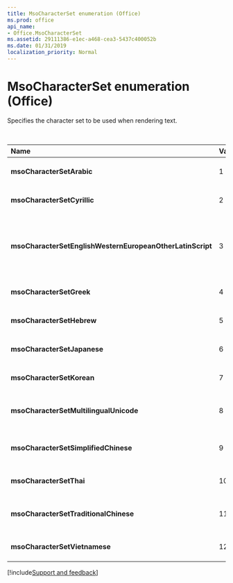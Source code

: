 ```yaml
---
title: MsoCharacterSet enumeration (Office)
ms.prod: office
api_name:
- Office.MsoCharacterSet
ms.assetid: 29111386-e1ec-a468-cea3-5437c400052b
ms.date: 01/31/2019
localization_priority: Normal
---
```



# MsoCharacterSet enumeration (Office)

Specifies the character set to be used when rendering text.

<br/>

|Name|Value|Description|
|:-----|:-----|:-----|
|**msoCharacterSetArabic**|1|Arabic character set|
|**msoCharacterSetCyrillic**|2|Cyrillic character set|
|**msoCharacterSetEnglishWesternEuropeanOtherLatinScript**|3|English, Western European, and other Latin script character set|
|**msoCharacterSetGreek**|4|Greek character set|
|**msoCharacterSetHebrew**|5|Hebrew character set|
|**msoCharacterSetJapanese**|6|Japanese character set|
|**msoCharacterSetKorean**|7|Korean character set|
|**msoCharacterSetMultilingualUnicode**|8|Multilingual Unicode character set|
|**msoCharacterSetSimplifiedChinese**|9|Simplified Chinese character set|
|**msoCharacterSetThai**|10|Thai character set|
|**msoCharacterSetTraditionalChinese**|11|Traditional Chinese character set|
|**msoCharacterSetVietnamese**|12|Vietnamese character set|

[!include[Support and feedback](~/includes/feedback-boilerplate.md)]